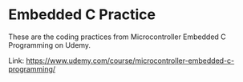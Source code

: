 # Embedded C Practice
These are the coding practices from Microcontroller Embedded C Programming on Udemy.

Link: https://www.udemy.com/course/microcontroller-embedded-c-programming/
